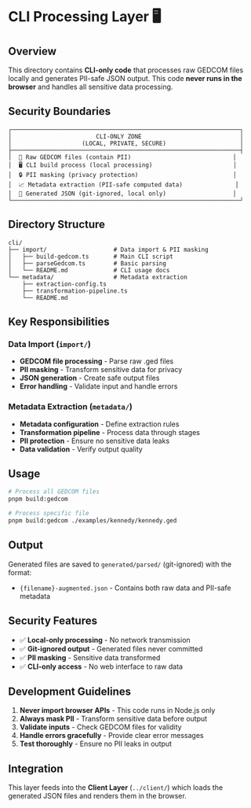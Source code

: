# CLI Processing Layer 🖥️

## Overview

This directory contains **CLI-only code** that processes raw GEDCOM files locally and generates PII-safe JSON output. This code **never runs in the browser** and handles all sensitive data processing.

## Security Boundaries

```
┌─────────────────────────────────────────────────────────────────┐
│                        CLI-ONLY ZONE                            │
│                    (LOCAL, PRIVATE, SECURE)                     │
├─────────────────────────────────────────────────────────────────┤
│  📁 Raw GEDCOM files (contain PII)                             │
│  🖥️ CLI build process (local processing)                       │
│  🔒 PII masking (privacy protection)                           │
│  📈 Metadata extraction (PII-safe computed data)               │
│  💾 Generated JSON (git-ignored, local only)                   │
└─────────────────────────────────────────────────────────────────┘
```

## Directory Structure

```
cli/
├── import/                   # Data import & PII masking
│   ├── build-gedcom.ts       # Main CLI script
│   ├── parseGedcom.ts        # Basic parsing
│   └── README.md             # CLI usage docs
└── metadata/                 # Metadata extraction
    ├── extraction-config.ts
    ├── transformation-pipeline.ts
    └── README.md
```

## Key Responsibilities

### **Data Import** (`import/`)

- **GEDCOM file processing** - Parse raw .ged files
- **PII masking** - Transform sensitive data for privacy
- **JSON generation** - Create safe output files
- **Error handling** - Validate input and handle errors

### **Metadata Extraction** (`metadata/`)

- **Metadata configuration** - Define extraction rules
- **Transformation pipeline** - Process data through stages
- **PII protection** - Ensure no sensitive data leaks
- **Data validation** - Verify output quality

## Usage

```bash
# Process all GEDCOM files
pnpm build:gedcom

# Process specific file
pnpm build:gedcom ./examples/kennedy/kennedy.ged
```

## Output

Generated files are saved to `generated/parsed/` (git-ignored) with the format:

- `{filename}-augmented.json` - Contains both raw data and PII-safe metadata

## Security Features

- ✅ **Local-only processing** - No network transmission
- ✅ **Git-ignored output** - Generated files never committed
- ✅ **PII masking** - Sensitive data transformed
- ✅ **CLI-only access** - No web interface to raw data

## Development Guidelines

1. **Never import browser APIs** - This code runs in Node.js only
2. **Always mask PII** - Transform sensitive data before output
3. **Validate inputs** - Check GEDCOM files for validity
4. **Handle errors gracefully** - Provide clear error messages
5. **Test thoroughly** - Ensure no PII leaks in output

## Integration

This layer feeds into the **Client Layer** (`../client/`) which loads the generated JSON files and renders them in the browser.
